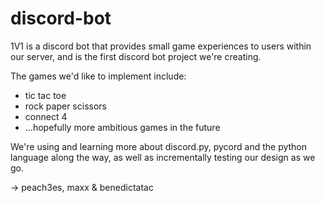 # discord-bot

1V1 is a discord bot that provides small game experiences to users within our server, and is the first discord bot project we're creating.

The games we'd like to implement include:
- tic tac toe
- rock paper scissors
- connect 4
- ...hopefully more ambitious games in the future

We're using and learning more about discord.py, pycord and the python language along the way, as well as incrementally testing our design as we go.

-> peach3es, maxx & benedictatac
